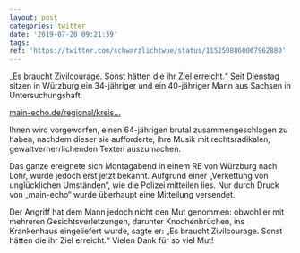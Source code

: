 ```yaml
---
layout: post
categories: twitter
date: '2019-07-20 09:21:39'
tags: 
ref: 'https://twitter.com/schwarzlichtwue/status/1152508860067962880'
---
```

„Es braucht Zivilcourage. Sonst hätten die ihr Ziel erreicht.“ Seit Dienstag sitzen in Würzburg ein 34-jähriger und ein 40-jähriger Mann aus Sachsen in Untersuchungshaft. 

[main-echo.de/regional/kreis…](https://www.main-echo.de/regional/kreis-main-spessart/Eskalation-der-Gewalt-in-Regionalzug;art490826,6758808)

Ihnen wird vorgeworfen, einen 64-jährigen brutal zusammengeschlagen zu haben, nachdem dieser sie aufforderte, ihre Musik mit rechtsradikalen, gewaltverherrlichenden Texten auszumachen. 

Das ganze ereignete sich Montagabend in einem RE von Würzburg nach Lohr, wurde jedoch erst jetzt bekannt. Aufgrund einer „Verkettung von unglücklichen Umständen“, wie die Polizei mitteilen lies. Nur durch Druck von „main-echo“ wurde überhaupt eine Mitteilung versendet. 

Der Angriff hat dem Mann jedoch nicht den Mut genommen: obwohl er mit mehreren Gesichtsverletzungen, darunter Knochenbrüchen, ins Krankenhaus eingeliefert wurde, sagte er: „Es braucht Zivilcourage. Sonst hätten die ihr Ziel erreicht.“ Vielen Dank für so viel Mut! 